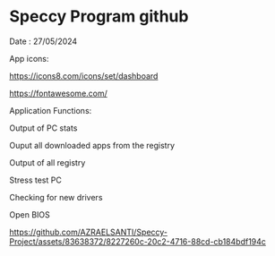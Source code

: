 # Speccy Program github

Date : 27/05/2024

App icons:

https://icons8.com/icons/set/dashboard

https://fontawesome.com/

Application Functions:

Output of PC stats

Ouput all downloaded apps from the registry

Output of all registry

Stress test PC

Checking for new drivers

Open BIOS 


https://github.com/AZRAELSANTI/Speccy-Project/assets/83638372/8227260c-20c2-4716-88cd-cb184bdf194c

